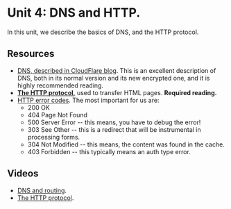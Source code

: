 # Unit 4: DNS and HTTP.

In this unit, we describe the basics of DNS, and the HTTP protocol. 

## Resources

* [DNS, described in CloudFlare blog](https://blog.cloudflare.com/dns-encryption-explained/).  This is an excellent description of DNS, both in its normal version and its new encrypted one, and it is highly recommended reading. 
* **[The HTTP protocol,](https://en.wikipedia.org/wiki/Hypertext_Transfer_Protocol)** used to transfer HTML pages. **Required reading.**
* [HTTP error codes](https://en.wikipedia.org/wiki/List_of_HTTP_status_codes).  The most important for us are:
    * 200 OK
    * 404 Page Not Found 
    * 500 Server Error -- this means, you have to debug the error!
    * 303 See Other -- this is a redirect that will be instrumental in processing forms. 
    * 304 Not Modified -- this means, the content was found in the cache. 
    * 403 Forbidden -- this typically means an auth type error.  

## Videos

* [DNS and routing](https://drive.google.com/file/d/1yueCNXoT85ssCHXQPWATX12NefPUiVPK/view?usp=sharing).
* [The HTTP protocol](https://drive.google.com/file/d/1q3Tq-QbNPSP8gNLirLO4ZkfBVAAsf7os/view?usp=sharing).

